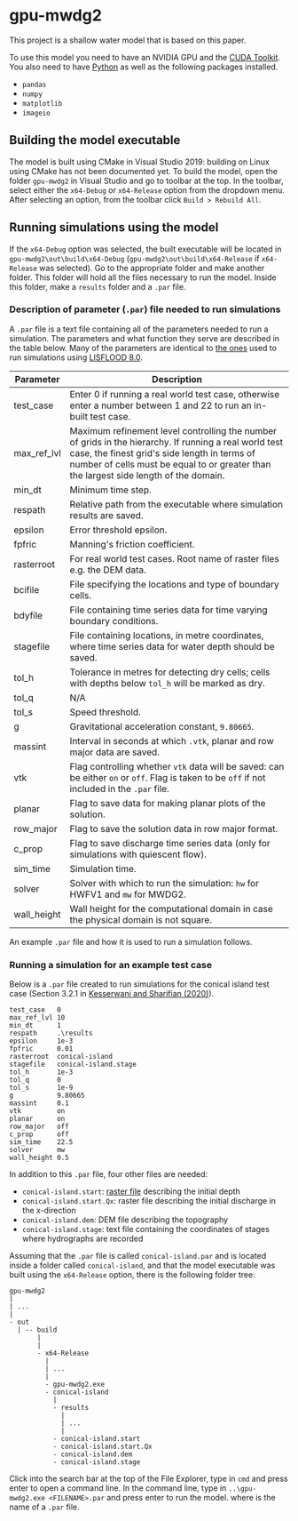 # gpu-mwdg2

This project is a shallow water model that is based on this paper. 

To use this model you need to have an NVIDIA GPU and the [CUDA Toolkit](https://developer.nvidia.com/cuda-toolkit). You also need to have [Python](https://www.python.org/downloads/) as well as the following packages installed.

- `pandas`
- `numpy`
- `matplotlib`
- `imageio`

## Building the model executable

The model is built using CMake in Visual Studio 2019: building on Linux using CMake has not been documented yet. To build the model, open the folder `gpu-mwdg2` in Visual Studio and go to toolbar at the top. In the toolbar, select either the `x64-Debug` or `x64-Release` option from the dropdown menu. After selecting an option, from the toolbar click `Build > Rebuild All`.

## Running simulations using the model

If the `x64-Debug` option was selected, the built executable will be located in `gpu-mwdg2\out\build\x64-Debug` (`gpu-mwdg2\out\build\x64-Release` if `x64-Release` was selected). Go to the appropriate folder and make another folder. This folder will hold all the files necessary to run the model. Inside this folder, make a `results` folder and a `.par` file.

### Description of parameter (`.par`) file needed to run simulations

A `.par` file is a text file containing all of the parameters needed to run a simulation. The parameters and what function they serve are described in the table below. Many of the parameters are identical to [the ones](https://www.seamlesswave.com/Merewether1-1.html) used to run simulations using [LISFLOOD 8.0](https://www.seamlesswave.com/LISFLOOD8.0.html).

| Parameter   | Description |
| ------------|-------------|
| test_case 	| Enter 0 if running a real world test case, otherwise enter a number between 1 and 22 to run an in-built test case. |
| max_ref_lvl	| Maximum refinement level controlling the number of grids in the hierarchy. If running a real world test case, the finest grid's side length in terms of number of cells must be equal to or greater than the largest side length of the domain. |
| min_dt		| Minimum time step. |
| respath		| Relative path from the executable where simulation results are saved. |
| epsilon		| Error threshold epsilon. |
| fpfric 		| Manning's friction coefficient. |
| rasterroot	| For real world test cases. Root name of raster files e.g. the DEM data. |
| bcifile		| File specifying the locations and type of boundary cells. |
| bdyfile		| File containing time series data for time varying boundary conditions.   |
| stagefile	| File containing locations, in metre coordinates, where time series data for water depth should be saved. |
| tol_h		| Tolerance in metres for detecting dry cells; cells with depths below `tol_h` will be marked as dry. |
| tol_q		| N/A           |
| tol_s		| Speed threshold. |
| g			| Gravitational acceleration constant, `9.80665`.     |
| massint		| Interval in seconds at which `.vtk`, planar and row major data are saved. |
| vtk			| Flag controlling whether `vtk` data will be saved: can be either `on` or `off`. Flag is taken to be `off` if  not included in the `.par` file. |
| planar  | Flag to save data for making planar plots of the solution. |
| row_major	| Flag to save the solution data in row major format. |
| c_prop		| Flag to save discharge time series data (only for simulations with quiescent flow). |
| sim_time	| Simulation time. |
| solver		| Solver with which to run the simulation: `hw` for HWFV1 and `mw` for MWDG2. |
| wall_height	| Wall height for the computational domain in case the physical domain is not square. |

An example `.par` file and how it is used to run a simulation follows.

### Running a simulation for an example test case

Below is a `.par` file created to run simulations for the conical island test case (Section 3.2.1 in [Kesserwani and Sharifian (2020)](https://www.sciencedirect.com/science/article/pii/S0309170820303079)).

```
test_case   0
max_ref_lvl 10
min_dt      1
respath     .\results
epsilon     1e-3
fpfric      0.01
rasterroot  conical-island
stagefile   conical-island.stage
tol_h       1e-3
tol_q       0
tol_s       1e-9
g           9.80665
massint     0.1
vtk         on
planar      on
row_major   off
c_prop      off
sim_time    22.5
solver      mw
wall_height 0.5
```
In addition to this `.par` file, four other files are needed:

- `conical-island.start`: [raster file](https://support.geocue.com/ascii-raster-files-asc/) describing the initial depth
- `conical-island.start.Qx`: raster file describing the initial discharge in the x-direction
- `conical-island.dem`: DEM file describing the topography
- `conical-island.stage`: text file containing the coordinates of stages where hydrographs are recorded

Assuming that the `.par` file is called `conical-island.par` and is located inside a folder called `conical-island`, and that the model executable was built using the `x64-Release` option, there is the following folder tree:

```
gpu-mwdg2
|
| ...
|
- out
  | -- build
       |
       | 
       - x64-Release
         |
         | ...
         |
         - gpu-mwdg2.exe
         - conical-island
           |
           - results
             |
             | ...
             |
           - conical-island.start
           - conical-island.start.Qx
           - conical-island.dem
           - conical-island.stage
```


Click into the search bar at the top of the File Explorer, type in `cmd` and press enter to open a command line. In the command line, type in `..\gpu-mwdg2.exe <FILENAME>.par` and press enter to run the model. where <FILENAME> is the name of a `.par` file.
